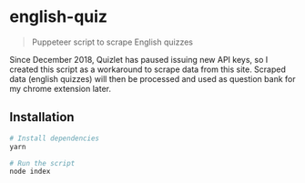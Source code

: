 # english-quiz
> Puppeteer script to scrape English quizzes

Since December 2018, Quizlet has paused issuing new API keys, so I created this script as a workaround to scrape data from this site. Scraped data (english quizzes) will then be processed and used as question bank for my chrome extension later.

## Installation
``` bash
# Install dependencies
yarn

# Run the script
node index
```

